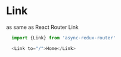 # Link
  as same as React Router Link

  ```js
    import {Link} from 'async-redux-router'

    <Link to="/">Home</Link>
  ```
